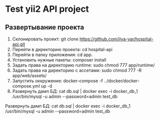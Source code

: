 # Test yii2 API project

## Развертывание проекта

1. Склонировать проект: git clone https://github.com/ilya-yar/hospital-api.git
2. Перейти в директорию проекта: cd hospital-api
3. Перейти в папку приложения: cd app.
4. Установить нужные пакеты: composer install
5. Задать права на директорию runtime: sudo chmod 777 app/runtime/
6. Задать права на директорию c ассетами: sudo chmod 777 -R app/web/assets/
7. Запустить оккружение: docker-compose -f ../docker/docker-compose.yml up -d
8. Развернуть дамп БД: cat db.sql | docker exec -i docker_db_1 /usr/bin/mysql -u admin --password=admin test_db

Развернуть дамп БД: cat db.sql | docker exec -i docker_db_1 /usr/bin/mysql -u admin --password=admin test_db